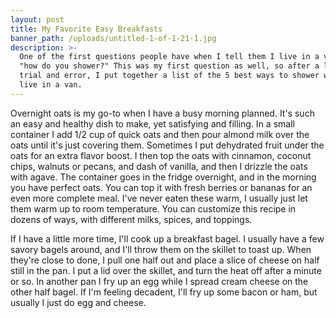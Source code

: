 ```yaml
---
layout: post
title: My Favorite Easy Breakfasts
banner_path: /uploads/untitled-1-of-1-21-1.jpg
description: >-
  One of the first questions people have when I tell them I live in a van, is
  "how do you shower?" This was my first question as well, so after a little
  trial and error, I put together a list of the 5 best ways to shower when you
  live in a van.
---
```


Overnight oats is my go-to when I have a busy morning planned. It's such an easy and healthy dish to make, yet satisfying and filling. In a small container I add 1/2 cup of quick oats and then pour almond milk over the oats until it's just covering them. Sometimes I put dehydrated fruit under the oats for an extra flavor boost. I then top the oats with cinnamon, coconut chips, walnuts or pecans, and dash of vanilla, and then I drizzle the oats with agave. The container goes in the fridge overnight, and in the morning you have perfect oats. You can top it with fresh berries or bananas for an even more complete meal. I've never eaten these warm, I usually just let them warm up to room temperature. You can customize this recipe in dozens of ways, with different milks, spices, and toppings.&nbsp;

If I have a little more time, I'll cook up a breakfast bagel. I usually have a few savory bagels around, and I'll throw them on the skillet to toast up. When they're close to done, I pull one half out and place a slice of cheese on half still in the pan. I put a lid over the skillet, and turn the heat off after a minute or so. In another pan I fry up an egg while I spread cream cheese on the other half bagel. If I'm feeling decadent, I'll fry up some bacon or ham, but usually I just do egg and cheese.&nbsp;

&nbsp;